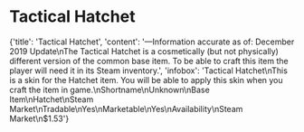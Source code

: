 
# Tactical Hatchet

{'title': 'Tactical Hatchet', 'content': '—Information accurate as of: December 2019 Update\nThe Tactical Hatchet is a cosmetically (but not physically) different version of the common base item. To be able to craft this item the player will need it in its Steam inventory.', 'infobox': 'Tactical Hatchet\nThis is a skin for the Hatchet item. You will be able to apply this skin when you craft the item in game.\nShortname\nUnknown\nBase Item\nHatchet\nSteam Market\nTradable\nYes\nMarketable\nYes\nAvailability\nSteam Market\n$1.53'}

